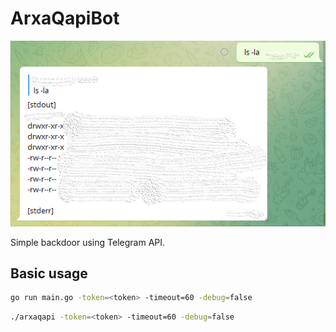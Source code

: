 # ArxaQapiBot

![screenshot](screenshot.png)

Simple backdoor using Telegram API.

## Basic usage
```bash
go run main.go -token=<token> -timeout=60 -debug=false
```

```bash
./arxaqapi -token=<token> -timeout=60 -debug=false
```